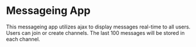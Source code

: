 # Messageing App

This messageing app utilizes ajax to display messages real-time to all users. 
Users can join or create channels. The last 100 messages will be stored in each channel. 